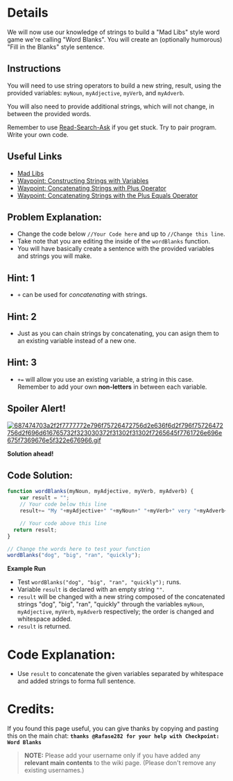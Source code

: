 # Details
We will now use our knowledge of strings to build a "Mad Libs" style word game we're calling "Word Blanks". You will create an (optionally humorous) "Fill in the Blanks" style sentence.

## Instructions
You will need to use string operators to build a new string, result, using the provided variables: `myNoun`, `myAdjective`, `myVerb`, and `myAdverb`.

You will also need to provide additional strings, which will not change, in between the provided words.

Remember to use [ Read-Search-Ask](http://github.com/FreeCodeCamp/freecodecamp/wiki/How-to-get-help-when-you-get-stuck) if you get stuck. Try to pair program. Write your own code.

## Useful Links
- [Mad Libs](https://en.wikipedia.org/wiki/Mad_Libs)
- [Waypoint: Constructing Strings with Variables](http://www.freecodecamp.com/challenges/waypoint-constructing-strings-with-variables)
- [Waypoint: Concatenating Strings with Plus Operator](http://www.freecodecamp.com/challenges/waypoint-concatenating-strings-with-plus-operator)
- [Waypoint: Concatenating Strings with the Plus Equals Operator](http://www.freecodecamp.com/challenges/waypoint-concatenating-strings-with-the-plus-equals-operator)

## Problem Explanation:
- Change the code below `//Your Code here` and up to `//Change this line`.
- Take note that you are editing the inside of the `wordBlanks` function.
- You will have basically create a sentence with the provided variables and strings you will make.

## Hint: 1
- `+` can be used for _concatenating_ with strings.

## Hint: 2
- Just as you can chain strings by concatenating, you can asign them to an existing variable instead of a new one.

## Hint: 3
- `+=` will allow you use an existing variable, a string in this case. Remember to add your own **non-letters** in between each variable.

## Spoiler Alert!
[![687474703a2f2f7777772e796f75726472756d2e636f6d2f796f75726472756d2f696d616765732f323030372f31302f31302f7265645f7761726e696e675f7369676e5f322e676966.gif](https://files.gitter.im/FreeCodeCamp/Wiki/nlOm/thumb/687474703a2f2f7777772e796f75726472756d2e636f6d2f796f75726472756d2f696d616765732f323030372f31302f31302f7265645f7761726e696e675f7369676e5f322e676966.gif)](https://files.gitter.im/FreeCodeCamp/Wiki/nlOm/687474703a2f2f7777772e796f75726472756d2e636f6d2f796f75726472756d2f696d616765732f323030372f31302f31302f7265645f7761726e696e675f7369676e5f322e676966.gif)

**Solution ahead!**

## Code Solution:

```js
function wordBlanks(myNoun, myAdjective, myVerb, myAdverb) {
    var result = "";
    // Your code below this line
    result+= "My "+myAdjective+" "+myNoun+" "+myVerb+" very "+myAdverb+".";

    // Your code above this line
  return result;
}

// Change the words here to test your function
wordBlanks("dog", "big", "ran", "quickly");
```

**Example Run**
- Test `wordBlanks("dog", "big", "ran", "quickly");` runs.
- Variable `result` is declared with an empty string `""`.
- `result` will be changed with a new string composed of the concatenated strings "dog", "big", "ran", "quickly" through the variables `myNoun`, `myAdjective`, `myVerb`, `myAdverb` respectively; the order is changed and whitespace added.
- `result` is returned.

# Code Explanation:
- Use `result` to concatenate the given variables separated by whitespace and added strings to forma full sentence.

# Credits:
If you found this page useful, you can give thanks by copying and pasting this on the main chat:  **`thanks @Rafase282 for your help with Checkpoint: Word Blanks`**

> **NOTE:** Please add your username only if you have added any **relevant main contents** to the wiki page. (Please don't remove any existing usernames.)
